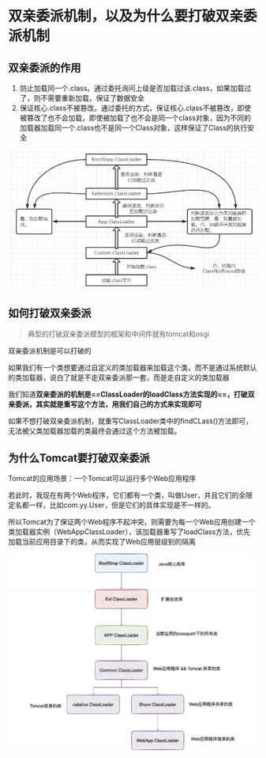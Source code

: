 # 双亲委派机制，以及为什么要打破双亲委派机制

## 双亲委派的作用

1. 防止加载同一个.class。通过委托询问上级是否加载过该.class，如果加载过了，则不需要重新加载，保证了数据安全
2. 保证核心.class不被篡改。通过委托的方式，保证核心.class不被篡改，即使被篡改了也不会加载，即使被加载了也不会是同一个class对象，因为不同的加载器加载同一个.class也不是同一个Class对象，这样保证了Class的执行安全

![img](./img/b67ff04d8c6d4b51926b3ffee03a0029.png)

## 如何打破双亲委派

> 典型的打破双亲委派模型的框架和中间件就有tomcat和osgi

双亲委派机制是可以打破的

如果我们有一个类想要通过自定义的类加载器来加载这个类，而不是通过系统默认的类加载器，说白了就是不走双亲委派那一套，而是走自定义的类加载器

我们知道**双亲委派的机制是==ClassLoader的loadClass方法实现的==，打破双亲委派，其实就是重写这个方法，用我们自己的方式来实现即可**



如果不想打破双亲委派机制，就重写ClassLoader类中的findCLass()方法即可，无法被父类加载器加载的类最终会通过这个方法被加载。

## 为什么Tomcat要打破双亲委派

Tomcat的应用场景：一个Tomcat可以运行多个Web应用程序

若此时，我现在有两个Web程序，它们都有一个类，叫做User，并且它们的全限定名都一样，比如com.yy.User，但是它们的具体实现是不一样的。

所以Tomcat为了保证两个Web程序不起冲突，则需要为每一个Web应用创建一个类加载器实例（WebAppClassLoader），该加载器重写了loadClass方法，优先加载当前应用目录下的类，从而实现了Web应用层级别的隔离

![img](img/v2-371ed70e75e64b7d6fed16a05db59e4e_1440w.webp)